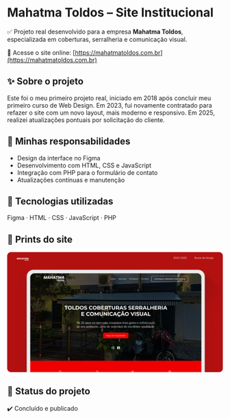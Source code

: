 # Mahatma Toldos – Site Institucional

✅ Projeto real desenvolvido para a empresa **Mahatma Toldos**, especializada em coberturas, serralheria e comunicação visual.

🔗 Acesse o site online: [https://mahatmatoldos.com.br](https://mahatmatoldos.com.br)

## ✨ Sobre o projeto

Este foi o meu primeiro projeto real, iniciado em 2018 após concluir meu primeiro curso de Web Design. Em 2023, fui novamente contratado para refazer o site com um novo layout, mais moderno e responsivo. Em 2025, realizei atualizações pontuais por solicitação do cliente.

## 💼 Minhas responsabilidades

- Design da interface no Figma
- Desenvolvimento com HTML, CSS e JavaScript
- Integração com PHP para o formulário de contato
- Atualizações contínuas e manutenção

## 🚀 Tecnologias utilizadas

Figma · HTML · CSS · JavaScript · PHP

## 📸 Prints do site

![Página inicial](./screenshot-home.png)

## 📍 Status do projeto

✔️ Concluído e publicado
